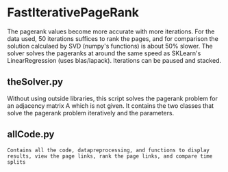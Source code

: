 # FastIterativePageRank  

The pagerank values become more accurate with more iterations. For the data used, 50 iterations suffices to rank the pages, and for comparison the solution calculaed by SVD (numpy's functions) is about 50% slower. The solver solves the pageranks at around the same speed as SKLearn's LinearRegression (uses blas/lapack). Iterations can be paused and stacked.

## theSolver.py
  Without using outside libraries, this script solves the pagerank problem for an adjacency matrix A which is not given. It contains the two classes that solve the pagerank problem iteratively and the parameters.

## allCode.py  
    Contains all the code, datapreprocessing, and functions to display results, view the page links, rank the page links, and compare time splits

